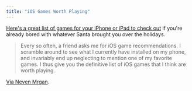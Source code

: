 ```yaml
---
title: "iOS Games Worth Playing"
---
```

<p><a href="https://lazerwalker.com/ios-games-list/" target="_blank">Here's a great list of games for your iPhone or iPad to check out</a> if you're already bored with whatever Santa brought you over the holidays.</p>
<blockquote><p>Every so often, a friend asks me for iOS game recommendations. I scramble around to see what I currently have installed on my phone, and invariably end up neglecting to mention one of my favorite games. I thus give you the definitive list of iOS games that I think are worth playing.</p></blockquote>
<p><a href="https://twitter.com/mrgan/status/684516908943540224" target="_blank">Via Neven Mrgan</a>.</p>
